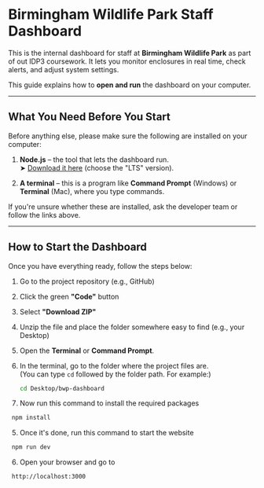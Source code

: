 # Birmingham Wildlife Park Staff Dashboard

This is the internal dashboard for staff at **Birmingham Wildlife Park** as part of out IDP3 coursework. It lets you monitor enclosures in real time, check alerts, and adjust system settings.

This guide explains how to **open and run** the dashboard on your computer.

---

## What You Need Before You Start

Before anything else, please make sure the following are installed on your computer:

1. **Node.js** – the tool that lets the dashboard run.  
   ➤ [Download it here](https://nodejs.org) (choose the "LTS" version).

2. **A terminal** – this is a program like **Command Prompt** (Windows) or **Terminal** (Mac), where you type commands.

If you're unsure whether these are installed, ask the developer team or follow the links above.

---

## How to Start the Dashboard

Once you have everything ready, follow the steps below:

1. Go to the project repository (e.g., GitHub)
2. Click the green **"Code"** button
3. Select **"Download ZIP"**
4. Unzip the file and place the folder somewhere easy to find (e.g., your Desktop)

5. Open the **Terminal** or **Command Prompt**.

6. In the terminal, go to the folder where the project files are.  
   (You can type `cd` followed by the folder path. For example:)

   ```bash
   cd Desktop/bwp-dashboard
   ```

7. Now run this command to install the required packages

```bash
 npm install
```

5. Once it's done, run this command to start the website

```bash
 npm run dev
```

6. Open your browser and go to

```bash
 http://localhost:3000
```
